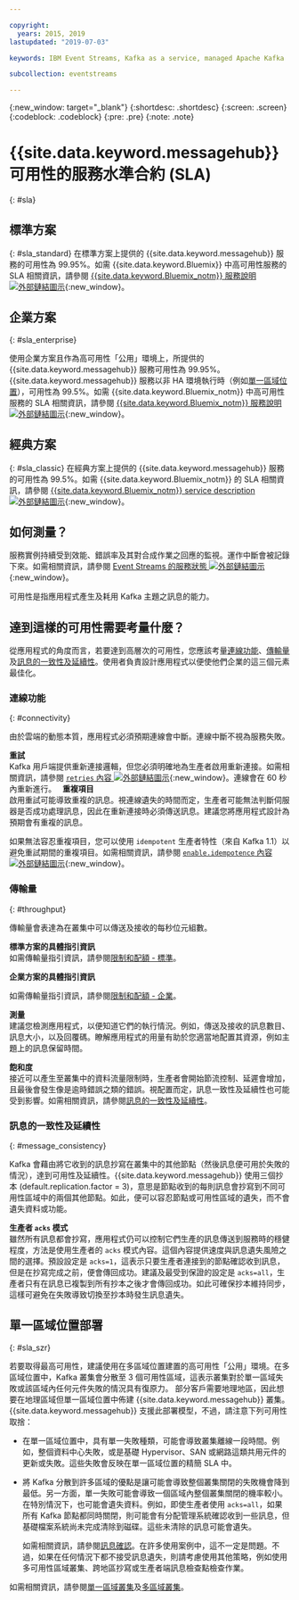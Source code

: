 ```yaml
---

copyright:
  years: 2015, 2019
lastupdated: "2019-07-03"

keywords: IBM Event Streams, Kafka as a service, managed Apache Kafka

subcollection: eventstreams

---
```


{:new_window: target="_blank"}
{:shortdesc: .shortdesc}
{:screen: .screen}
{:codeblock: .codeblock}
{:pre: .pre}
{:note: .note}

# {{site.data.keyword.messagehub}} 可用性的服務水準合約 (SLA)  
{: #sla}

## 標準方案
{: #sla_standard}
在標準方案上提供的 {{site.data.keyword.messagehub}} 服務的可用性為 99.95%。如需 {{site.data.keyword.Bluemix}} 中高可用性服務的 SLA 相關資訊，請參閱 [{{site.data.keyword.Bluemix_notm}} 服務說明 ![外部鏈結圖示](../../icons/launch-glyph.svg "外部鏈結圖示")](https://www-03.ibm.com/software/sla/sladb.nsf/8bd55c6b9fa8039c86256c6800578854/c4ceb9f019f9eb4c862582f9001b3994/$FILE/i126-6605-16_04-2019_en_US.pdf){:new_window}。


## 企業方案
{: #sla_enterprise}

使用企業方案且作為高可用性「公用」環境上，所提供的 {{site.data.keyword.messagehub}} 服務可用性為 99.95%。{{site.data.keyword.messagehub}} 服務以非 HA 環境執行時（例如[單一區域位置](#sla_szr)），可用性為 99.5%。如需 {{site.data.keyword.Bluemix_notm}} 中高可用性服務的 SLA 相關資訊，請參閱 [{{site.data.keyword.Bluemix_notm}} 服務說明 ![外部鏈結圖示](../../icons/launch-glyph.svg "外部鏈結圖示")](https://www-03.ibm.com/software/sla/sladb.nsf/8bd55c6b9fa8039c86256c6800578854/c4ceb9f019f9eb4c862582f9001b3994/$FILE/i126-6605-16_04-2019_en_US.pdf){:new_window}。

## 經典方案
{: #sla_classic}
在經典方案上提供的 {{site.data.keyword.messagehub}} 服務的可用性為 99.5%。如需 {{site.data.keyword.Bluemix_notm}} 的 SLA 相關資訊，請參閱 [{{site.data.keyword.Bluemix_notm}} service description ![外部鏈結圖示](../../icons/launch-glyph.svg "外部鏈結圖示")](https://www-03.ibm.com/software/sla/sladb.nsf/8bd55c6b9fa8039c86256c6800578854/c4ceb9f019f9eb4c862582f9001b3994/$FILE/i126-6605-16_04-2019_en_US.pdf){:new_window}。

<!--
## What does 99.95% availability mean?
Availability refers to the ability of applications to produce and consume messages from Kafka topics.
-->

## 如何測量？
服務實例持續受到效能、錯誤率及其對合成作業之回應的監視。運作中斷會被記錄下來。如需相關資訊，請參閱 [Event Streams 的服務狀態 ![外部鏈結圖示](../../icons/launch-glyph.svg "外部鏈結圖示")](https://cloud.ibm.com/status?component=messagehub&selected=status){:new_window}。

可用性是指應用程式產生及耗用 Kafka 主題之訊息的能力。

## 達到這樣的可用性需要考量什麼？
從應用程式的角度而言，若要達到高層次的可用性，您應該考量[連線功能](/docs/services/EventStreams?topic=eventstreams-sla#connectivity)、[傳輸量](/docs/services/EventStreams?topic=eventstreams-sla#throughput)及[訊息的一致性及延續性](/docs/services/EventStreams?topic=eventstreams-sla#message_consistency)。使用者負責設計應用程式以便使他們企業的這三個元素最佳化。

### 連線功能
{: #connectivity}

由於雲端的動態本質，應用程式必須預期連線會中斷。連線中斷不視為服務失敗。

**重試**<br/>
Kafka 用戶端提供重新連接邏輯，但您必須明確地為生產者啟用重新連接。如需相關資訊，請參閱 [ <code>retries</code> 內容 ![外部鏈結圖示](../../icons/launch-glyph.svg "外部鏈結圖示")](http://kafka.apache.org/11/documentation.html#producerconfigs){:new_window}。連線會在 60 秒內重新進行。
 
**重複項目**<br/>
啟用重試可能導致重複的訊息。視連線遺失的時間而定，生產者可能無法判斷伺服器是否成功處理訊息，因此在重新連接時必須傳送訊息。建議您將應用程式設計為預期會有重複的訊息。 

如果無法容忍重複項目，您可以使用 <code>idempotent</code> 生產者特性（來自 Kafka 1.1）以避免重試期間的重複項目。如需相關資訊，請參閱 [ <code>enable.idempotence</code> 內容 ![外部鏈結圖示](../../icons/launch-glyph.svg "外部鏈結圖示")](http://kafka.apache.org/11/documentation.html#producerconfigs){:new_window}。

### 傳輸量
{: #throughput}

傳輸量會表達為在叢集中可以傳送及接收的每秒位元組數。

**標準方案的具體指引資訊**<br/>
如需傳輸量指引資訊，請參閱[限制和配額 - 標準](/docs/services/EventStreams?topic=eventstreams-kafka_quotas#standard_throughput)。 

**企業方案的具體指引資訊**<br/>

如需傳輸量指引資訊，請參閱[限制和配額 - 企業](/docs/services/EventStreams?topic=eventstreams-kafka_quotas#enterprise_throughput)。 

**測量**<br/>
建議您檢測應用程式，以便知道它們的執行情況。例如，傳送及接收的訊息數目、訊息大小，以及回覆碼。瞭解應用程式的用量有助於您適當地配置其資源，例如主題上的訊息保留時間。

**飽和度**<br/>
接近可以產生至叢集中的資料流量限制時，生產者會開始節流控制、延遲會增加，且最後會發生像是逾時錯誤之類的錯誤。視配置而定，訊息一致性及延續性也可能受到影響。如需相關資訊，請參閱[訊息的一致性及延續性](/docs/services/EventStreams?topic=eventstreams-sla#message_consistency)。

### 訊息的一致性及延續性
{: #message_consistency}

Kafka 會藉由將它收到的訊息抄寫在叢集中的其他節點（然後訊息便可用於失敗的情況），達到可用性及延續性。{{site.data.keyword.messagehub}} 使用三個抄本 (default.replication.factor = 3)，意思是節點收到的每則訊息會抄寫到不同可用性區域中的兩個其他節點。如此，便可以容忍節點或可用性區域的遺失，而不會遺失資料或功能。

**生產者 <code>acks</code> 模式**<br/>
雖然所有訊息都會抄寫，應用程式仍可以控制它們生產的訊息傳送到服務時的穩健程度，方法是使用生產者的 <code>acks</code> 模式內容。這個內容提供速度與訊息遺失風險之間的選擇。預設設定是 <code>acks=1</code>，這表示只要生產者連接到的節點確認收到訊息，但是在抄寫完成之前，便會傳回成功。建議及最受到保證的設定是 <code>acks=all</code>，生產者只有在訊息已複製到所有抄本之後才會傳回成功。如此可確保抄本維持同步，這樣可避免在失敗導致切換至抄本時發生訊息遺失。

## 單一區域位置部署
{: #sla_szr}

若要取得最高可用性，建議使用在多區域位置建置的高可用性「公用」環境。在多區域位置中，Kafka 叢集會分散至 3 個可用性區域，這表示叢集對於單一區域失敗或該區域內任何元件失敗的情況具有復原力。
部分客戶需要地理地區，因此想要在地理區域但單一區域位置中佈建 {{site.data.keyword.messagehub}} 叢集。{{site.data.keyword.messagehub}} 支援此部署模型，不過，請注意下列可用性取捨：
* 在單一區域位置中，具有單一失敗種類，可能會導致叢集離線一段時間。例如，整個資料中心失敗，或是基礎 Hypervisor、SAN 或網路這類共用元件的更新或失敗。這些失敗會反映在單一區域位置的精簡 SLA 中。
* 將 Kafka 分散到許多區域的優點是讓可能會導致整個叢集關閉的失敗機會降到最低。另一方面，單一失敗可能會導致一個區域內整個叢集關閉的機率較小。在特別情況下，也可能會遺失資料。例如，即使生產者使用 <code>acks=all</code>，如果所有 Kafka 節點都同時關閉，則可能會有分配管理系統確認收到一些訊息，但基礎檔案系統尚未完成清除到磁碟。這些未清除的訊息可能會遺失。 

    如需相關資訊，請參閱[訊息確認](/docs/services/EventStreams?topic=eventstreams-producing_messages#message_acknowledgments)。在許多使用案例中，這不一定是問題。不過，如果在任何情況下都不接受訊息遺失，則請考慮使用其他策略，例如使用多可用性區域叢集、跨地區抄寫或生產者端訊息檢查點檢查作業。

如需相關資訊，請參閱[單一區域叢集](/docs/containers?topic=containers-regions-and-zones#regions_single_zone)及[多區域叢集](/docs/containers?topic=containers-regions-and-zones#regions_multizone)。
